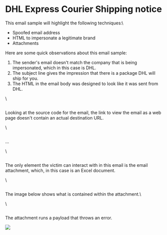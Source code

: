 # DHL Express Courier Shipping notice

This email sample will highlight the following techniques:\


* Spoofed email address
* HTML to impersonate a legitimate brand
* Attachments

Here are some quick observations about this email sample:

1. The sender's email doesn't match the company that is being impersonated, which in this case is DHL.
2. The subject line gives the impression that there is a package DHL will ship for you.
3. The HTML in the email body was designed to look like it was sent from DHL.&#x20;

\


<figure><img src="https://assets.tryhackme.com/additional/phishing2.0/email4-details.png" alt=""><figcaption></figcaption></figure>

Looking at the source code for the email, the link to view the email as a web page doesn't contain an actual destination URL.&#x20;

\


<figure><img src="https://assets.tryhackme.com/additional/phishing2.0/email4-body-1.png" alt=""><figcaption></figcaption></figure>

...

\


<figure><img src="https://assets.tryhackme.com/additional/phishing2.0/email4-body-2.png" alt=""><figcaption></figcaption></figure>

The only element the victim can interact with in this email is the email attachment, which, in this case is an Excel document.&#x20;

\


<figure><img src="https://assets.tryhackme.com/additional/phishing2.0/email4-attachment.png" alt=""><figcaption></figcaption></figure>

The image below shows what is contained within the attachment.\


\


<figure><img src="https://assets.tryhackme.com/additional/phishing2.0/email4-attachment2.png" alt=""><figcaption></figcaption></figure>

The attachment runs a payload that throws an error.&#x20;

![](https://assets.tryhackme.com/additional/phishing2.0/email4-attachment3.png)
